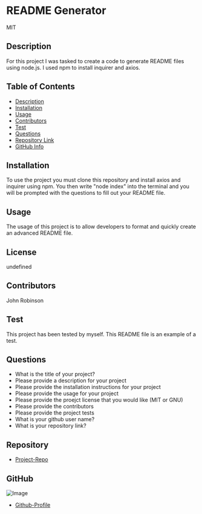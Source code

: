 
  # **README Generator**
    
  MIT
  ## Description
  For this project I was tasked to create a code to generate README files using node.js. I used npm to install inquirer and axios.
  ## Table of Contents
  - [Description](#Description)
  - [Installation](#Installation)
  - [Usage](#Usage)
  - [Contributors](#Contributors)
  - [Test](#Test)
  - [Questions](#Questions)
  - [Repository Link](#Repository)
  - [GitHub Info](#GitHub)
  ## Installation
  To use the project you must clone this repository and install axios and inquirer using npm. You then write "node index" into the terminal and you will be prompted with the questions to fill out your README file.
  ## Usage
  The usage of this project is to allow developers to format and quickly create an advanced README file.
  ## License
  undefined
  ## Contributors
  John Robinson
  ## Test
  This project has been tested by myself. This README file is an example of a test.
  ## Questions
  - What is the title of your project?
  - Please provide a description for your project
  - Please provide the installation instructions for your project
  - Please provide the usage for your project
  - Please provide the proejct license that you would like (MIT or GNU)
  - Please provide the contributors
  - Please provide the project tests
  - What is your github user name?
  - What is your repository link?
  ## Repository
  - [Project-Repo](https://github.com/johnrob112/readme-generator)
  ## GitHub
  ![Image](https://avatars.githubusercontent.com/u/107014086?v=4)

  - [Github-Profile](https://github.com/johnrob112)

